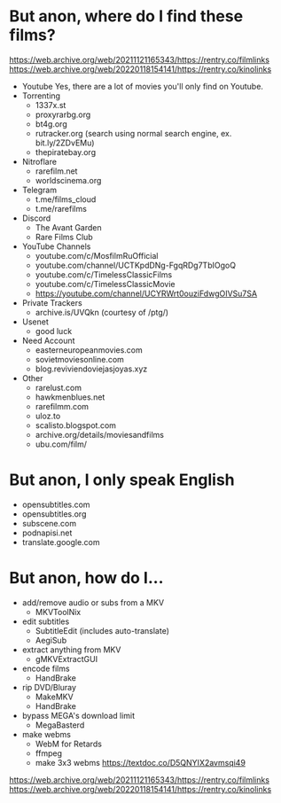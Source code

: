 # But anon, where do I find these films?
https://web.archive.org/web/20211121165343/https://rentry.co/filmlinks
https://web.archive.org/web/20220118154141/https://rentry.co/kinolinks
- Youtube 
Yes, there are a lot of movies you'll only find on Youtube.
- Torrenting
     - 1337x.st
     - proxyrarbg.org
     - bt4g.org
     - rutracker.org (search using normal search engine, ex. bit.ly/2ZDvEMu)
     - thepiratebay.org
- Nitroflare
     - rarefilm.net
     - worldscinema.org
- Telegram
    - t.me/films_cloud
    - t.me/rarefilms
- Discord
     - The Avant Garden
     - Rare Films Club
- YouTube Channels
    - youtube.com/c/MosfilmRuOfficial
    - youtube.com/channel/UCTKpdDNg-FgqRDg7TbIOgoQ
    - youtube.com/c/TimelessClassicFilms
    - youtube.com/c/TimelessClassicMovie
    - https://youtube.com/channel/UCYRWrt0ouziFdwgOIVSu7SA
- Private Trackers
    - archive.is/UVQkn (courtesy of /ptg/)
- Usenet
    - good luck
- Need Account
    - easterneuropeanmovies.com
    - sovietmoviesonline.com
    - blog.reviviendoviejasjoyas.xyz
- Other
    - rarelust.com
    - hawkmenblues.net
    - rarefilmm.com
    - uloz.to
    - scalisto.blogspot.com
    - archive.org/details/moviesandfilms
    - ubu.com/film/
# But anon, I only speak English
- opensubtitles.com
- opensubtitles.org
- subscene.com
- podnapisi.net
- translate.google.com
# But anon, how do I...
- add/remove audio or subs from a MKV
    - MKVToolNix
- edit subtitles
    - SubtitleEdit (includes auto-translate)
    - AegiSub
- extract anything from MKV
    - gMKVExtractGUI
- encode films
    - HandBrake
- rip DVD/Bluray
    - MakeMKV
    - HandBrake
- bypass MEGA's download limit
    - MegaBasterd
- make webms
    - WebM for Retards
    - ffmpeg
     - make 3x3 webms
https://textdoc.co/D5QNYIX2avmsqi49

https://web.archive.org/web/20211121165343/https://rentry.co/filmlinks
https://web.archive.org/web/20220118154141/https://rentry.co/kinolinks